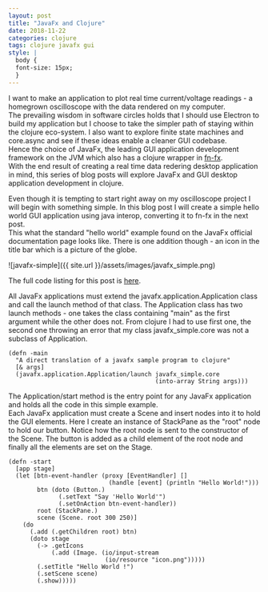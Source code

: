 ```yaml
---
layout: post
title: "JavaFx and Clojure"
date: 2018-11-22
categories: clojure
tags: clojure javafx gui
style: |
  body {
  font-size: 15px;
  }
---
```

I want to make an application to plot real time current/voltage readings - a homegrown oscilloscope with the data rendered on my computer.  
The prevailing wisdom in software circles holds that I should use Electron to build my application but I choose to take the simpler path of staying within the clojure eco-system. I also want to explore finite state machines and core.async and see if these ideas enable a cleaner GUI codebase.  
Hence the choice of JavaFx, the leading GUI application development framework on the JVM which also has a clojure wrapper in [fn-fx](https://github.com/fn-fx/fn-fx).  
With the end result of creating a real time data redering desktop application in mind, this series of blog posts will explore JavaFx and GUI desktop application development in clojure.  

Even though it is tempting to start right away on my oscilloscope project I will begin with something simple. In this blog post I will create a simple hello world GUI application using java interop, converting it to fn-fx in the next post.  
This what the standard "hello world" example found on the JavaFx official documentation page looks like. There is one addition though - an icon in the title bar which is a picture of the globe.  

![javafx-simple]({{ site.url }}/assets/images/javafx_simple.png)

The full code listing for this post is [here](https://github.com/anuj-seth/javafx-simple).  

All JavaFx applications must extend the javafx.application.Application class and call the launch method of that class. The Application class has two launch methods - one takes the class containing "main" as the first argument while the other does not. From clojure I had to use first one, the second one throwing an error that my class javafx_simple.core was not a subclass of Application.
```
(defn -main
  "A direct translation of a javafx sample program to clojure"
  [& args]
  (javafx.application.Application/launch javafx_simple.core
                                         (into-array String args)))
```

The Application/start method is the entry point for any JavaFx application and holds all the code in this simple example.  
Each JavaFx application must create a Scene and insert nodes into it to hold the GUI elements. Here I create an instance of StackPane as the "root" node to hold our button. Notice how the root node is sent to the constructor of the Scene. The button is added as a child element of the root node and finally all the elements are set on the Stage.
```
(defn -start
  [app stage]
  (let [btn-event-handler (proxy [EventHandler] []
                            (handle [event] (println "Hello World!")))
        btn (doto (Button.)
              (.setText "Say 'Hello World'")
              (.setOnAction btn-event-handler))
        root (StackPane.)
        scene (Scene. root 300 250)]
    (do
      (.add (.getChildren root) btn)
      (doto stage
        (-> .getIcons
            (.add (Image. (io/input-stream
                           (io/resource "icon.png")))))
        (.setTitle "Hello World !")
        (.setScene scene)
        (.show)))))
```
